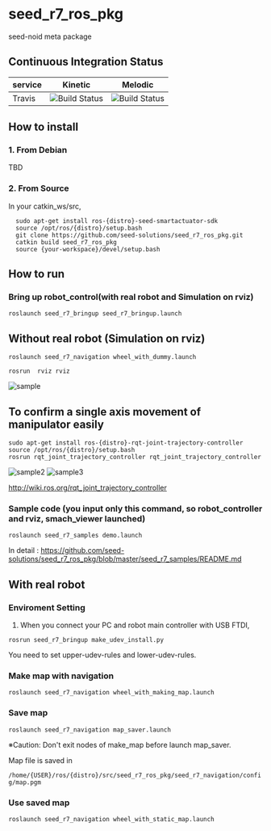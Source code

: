 # seed_r7_ros_pkg  
seed-noid meta package

## Continuous Integration Status
service    | Kinetic | Melodic |
---------- | ------- | ------- |
Travis     | ![Build Status](https://travis-ci.com/seed-solutions/seed_r7_ros_pkg.svg?branch=master) | ![Build Status](https://travis-ci.com/seed-solutions/seed_r7_ros_pkg.svg?branch=master)
## How to install
### 1. From Debian
TBD

### 2. From Source
In your catkin_ws/src,
```
  sudo apt-get install ros-{distro}-seed-smartactuator-sdk
  source /opt/ros/{distro}/setup.bash
  git clone https://github.com/seed-solutions/seed_r7_ros_pkg.git
  catkin build seed_r7_ros_pkg
  source {your-workspace}/devel/setup.bash
```
## How to run
### Bring up robot_control(with real robot and Simulation on rviz)

``roslaunch seed_r7_bringup seed_r7_bringup.launch`` 

## Without real robot (Simulation on rviz)

``roslaunch seed_r7_navigation wheel_with_dummy.launch``

``rosrun  rviz rviz ``

![sample](https://i.imgur.com/ffLGv19.png)
## To confirm a single axis movement of manipulator easily

``` 
sudo apt-get install ros-{distro}-rqt-joint-trajectory-controller 
source /opt/ros/{distro}/setup.bash 
rosrun rqt_joint_trajectory_controller rqt_joint_trajectory_controller 
```

![sample2](https://i.imgur.com/PHdqmfn.png)
![sample3](https://i.imgur.com/InP1J9Z.png)

http://wiki.ros.org/rqt_joint_trajectory_controller

### Sample code (you input only this command, so robot_controller and rviz, smach_viewer launched)

``roslaunch seed_r7_samples demo.launch``

In detail : https://github.com/seed-solutions/seed_r7_ros_pkg/blob/master/seed_r7_samples/README.md


## With real robot

### Enviroment Setting
1. When you connect your PC and robot main controller with USB FTDI, 

``rosrun seed_r7_bringup make_udev_install.py``

You need to set upper-udev-rules and lower-udev-rules.


### Make map with navigation

``roslaunch seed_r7_navigation wheel_with_making_map.launch``

### Save map

``roslaunch seed_r7_navigation map_saver.launch``

※Caution: Don't exit nodes of make_map before launch map_saver.


Map file is saved in 

``/home/{USER}/ros/{distro}/src/seed_r7_ros_pkg/seed_r7_navigation/config/map.pgm``

### Use saved map

``roslaunch seed_r7_navigation wheel_with_static_map.launch``

